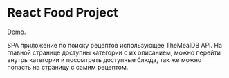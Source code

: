# React Food Project

[Demo](https://paavveel.github.io/react-food-project/).

SPA приложение по поиску рецептов использующее TheMealDB API. На главной странице доступны категории с их описанием, можно перейти внутрь категории и посомтреть доступные блюда, так же можно попасть на страницу с самим рецептом.
